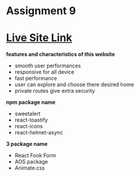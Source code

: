 # Assignment 9

# [Live Site Link]()

**features and characteristics of this website**
- smooth user performances
- responsive for all device
- fast performance
- user can explore and choose there desired home
- private routes give extra security

**npm package name**
- sweetalert
- react-toastify
- react-icons
- react-helmet-async

**3 package name**
- React Fook Form
- AOS package
- Animate.css
